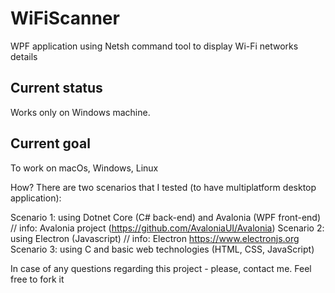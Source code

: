 # WiFiScanner
WPF application using Netsh command tool to display Wi-Fi networks details

## Current status
Works only on Windows machine.

## Current goal
To work on macOs, Windows, Linux

How?
There are two scenarios that I tested (to have multiplatform desktop application):

Scenario 1: using Dotnet Core (C# back-end) and Avalonia (WPF front-end) // info: Avalonia project (https://github.com/AvaloniaUI/Avalonia)
Scenario 2: using Electron (Javascript) // info: Electron https://www.electronjs.org
Scenario 3: using C and basic web technologies (HTML, CSS, JavaScript)

In case of any questions regarding this project - please, contact me. Feel free to fork it
